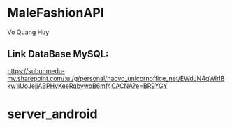 # MaleFashionAPI
Vo Quang Huy

## Link DataBase MySQL: 
https://subunmedu-my.sharepoint.com/:u:/g/personal/haovo_unicornoffice_net/EWdJN4qWlrlBkw1iUoJejjABPHvKeeRqbywoB6mf4CACNA?e=BR9YGY
# server_android
